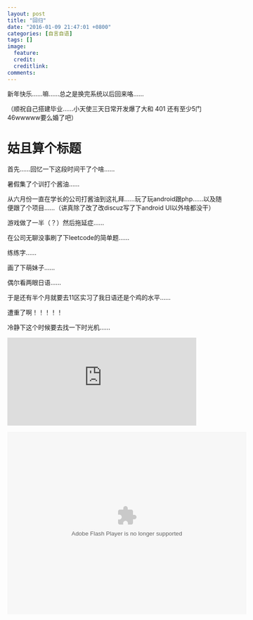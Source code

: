 ```yaml
---
layout: post
title: "回归"
date: "2016-01-09 21:47:01 +0800"
categories: [自言自语]
tags: []
image: 
  feature: 
  credit: 
  creditlink:
comments:
---
```

新年快乐……嘛……总之是换完系统以后回来咯……

（顺祝自己搭建毕业……小天使三天日常开发爆了大和 401 还有至少5门46wwwww要么婚了吧）

# 姑且算个标题

首先……回忆一下这段时间干了个啥……

暑假集了个训打个酱油……

从六月份一直在学长的公司打酱油到这礼拜……玩了玩android跟php……以及随
便跟了个项目……（讲真除了改了改discuz写了下android UI以外啥都没干）

游戏做了一半（？）然后拖延症……

在公司无聊没事刷了下leetcode的简单题……

练练字……

画了下萌妹子……

偶尔看两眼日语……

于是还有半个月就要去11区实习了我日语还是个鸡的水平……

遭重了啊！！！！！

冷静下这个时候要去找一下时光机……



<iframe src="http://musicbox.coding.io/m163player/852426"
frameborder="0" scrolling="0" width="430" height="200"
allowtransparency></iframe>

<embed height="415" width="544" quality="high" allowfullscreen="true" type="application/x-shockwave-flash" src="http://static.hdslb.com/miniloader.swf" flashvars="aid=2948749&page=1" pluginspage="http://www.adobe.com/shockwave/download/download.cgi?P1_Prod_Version=ShockwaveFlash"></embed>


